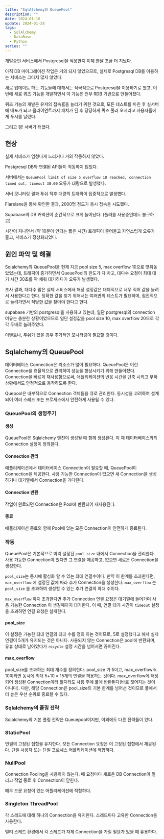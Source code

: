 ```yaml
---
title: "SqlAlchemy의 QueuePool"
description: ""
date: 2024-01-18
update: 2024-01-28
tags:
  - SqlAlchemy
  - DataBase
  - Python
series: ""
---
```

개발중인 서비스에서 Postgresql을 적용한지 이제 한달 조금 더 지났다. 

아직 DB 마이그레이션 작업은 거의 되지 않았으므로, 실제로 Postgresql DB를 이용하는 서비스는 그다지 많지 않았다. 

새로 업데이트 하는 기능들에 대해서는 적극적으로 Postgresql을 이용하기로 했고, 이번에 새로 퀴즈 기능을 개발하면서 이 기능은 전부 RDB 기반으로 만들어졌다. 

퀴즈 기능의 개발은 유저의 접속률을 늘리기 위한 것으로, 모든 테스트를 마친 후 실서버에 배포가 되고 클라이언트까지 패치가 된 후 당당하게 퀴즈 풀러 오시라고 사용자들에게 푸시를 날렸다. 

그리고 펑! 서버가 터졌다. 

## 현상

실제 서비스가 엄청나게 느리거나 거의 작동하지 않았다. 

Postgresql DB와 연결된 API들이 작동하지 않았다. 

서버에서는 `QueuePool limit of size 5 overflow 10 reached, connection timed out, timeout 30.00` 오류가 대량으로 발생했다. 

서버 모니터링 결과 푸쉬 직후 대량의 트래픽이 집중적으로 발생했다. 

Flarelane을 통해 확인한 결과, 2000명 정도가 동시 접속을 시도했다. 

Supabase의 DB 커넥션이 순간적으로 크게 늘어났다. (풀러를 사용중인데도 불구하고)



시간이 지나면서 (약 10분이 안되는 짧은 시간) 트래픽이 줄어들고 자연스럽게 오류가 줄고, 서비스가 정상화되었다. 

## 원인 파악 및 해결

Sqlalchemy의 QueuePool을 현재 지금 pool size 5, max overflow 10으로 맞춰놓았었는데, 트래픽이 증가하면서 QueuePool의 한도가 다 차고, 대다수 요청이 최대 대기 시간 30초를 꽉 채워 대기하다가 오류가 발생했다. 

조사 결과, 대다수 많은 실제 서비스에서 해당 설정값은 대체적으로 너무 적어 값을 늘려서 사용한다고 한다. 정확한 값을 찾기 위해서는 여러번의 테스트가 필요하며, 점진적으로 늘려가면서 적당한 값을 찾아야 한다고 한다. 

supabase 기반의 postgresql을 사용하고 있는데, 일단 postgresql의 connection 여유는 충분한 상황이었으므로 일단 설정값을 pool size 10, max overflow 20으로 각각 두배로 늘려주었다. 

이벤트나, 푸쉬가 있을 경우 추가적인 모니터링이 필요할 것이다. 

## Sqlalchemy의 QueuePool

데이터베이스 Connection은 리소스가 많이 필요하다. QueuePool은 이런 Connection을 효율적으로 관리하여 성능을 향상시키기 위해 만들어졌다. Connection을 빠르게 재사용함으로써, 애플리케이션의 반응 시간을 단축 시키고 부하 상황에서도 안정적으로 동작하도록 한다. 

Quepool은 내부적으로 Connection 객체들을 큐로 관리한다. 동시성을 고려하여 설계되어 여러 스레드 또는 프로세스에서 안전하게 사용될 수 있다. 

### QueuePool의 생명주기 

#### 생성

QueuePool은 Sqlalchemy 엔진이 생성될 때 함께 생성된다. 이 때 데이터베이스와의 Connection 설정이 정의된다. 

#### Connection 관리 

애플리케이션에서 데이터베이스 Connection이 필요할 때, QueuePool이 Connection을 제공한다. 사용 가능한 Connection이 없으면 새 Connection을 생성하거나 대기열에서 Connection을 기다린다. 

#### Connection 반환

작업이 완료되면 Connection은 Pool에 반환되어 재사용된다. 

#### 종료

애플리케이션 종료와 함께 Pool에 있는 모든 Connection이 안전하게 종료된다. 

### 작동

QueuePool은 기본적으로 미리 설정된 `pool_size` 내에서 Connection을 관리한다. 사용 가능한 Connection이 있다면 그 연결을 제공하고, 없으면 새로은 Connection을 생성한다. 

`pool_size`는 동시에 활성화 할 수 있는 최대 연결수이다. 만약 이 한계를 초과한다면, `max_overflow` 에 설정된 값에 따라 추가 Connection을 생성한다. `max_overflow` 는 `pool_size` 를 초과하여 생성할 수 있는 추가 연결의 최대 수이다. 

`max_overflow` 까지 초과한다면 추가 Connection 연결 요청은 대기열에 들어가며 사용 가능한 Connection 이 생길때까지 대기한다. 이 때, 연결 대기 시간이 `timeout` 설정을 초과하면 연결 요청은 실패한다. 

#### pool_size

이 설정은 가능한 최대 연결의 최대 수를 정의 하는 것이므로, 5로 설정했다고 해서 실제 연결이 5개가 유지되는 것은 아니다. 사용되지 않는 Connection은 pool에 반환되며, 유휴 상태로 남아있다가 `recycle` 설정 시간을 넘어서면 끊어진다. 

#### max_overflow

pool_size를 초과하는 최대 개수를 정의한다. pool_size 가 5이고, max_overflowrk 10이라면 동시에 최대 5+10 = 15개의 연결을 허용하는 것이다. max_overflow에 해당되어 생성된 Connection이라 할지라도 사용 후에 풀에 반환된다(바로 끊어지는 것이 아니다). 다만, 해당 Connection은 pool_size의 기본 한계를 넘어선 것이므로 풀에서 더 높은 우선 순위로 종료될 수 있다. 

### Sqlalchemy의 풀링 전략

Sqlalchemy의 기본 풀링 전략은 Queuepool이지만, 이외에도 다른 전략들이 있다. 

### StaticPool

연결의 고정된 집합을 유지한다. 모든 Connection 요청은 이 고정된 집합에서 제공된다. 단일 사용자 또는 단일 프로세스 어플리케이션에 적합하다. 

### NullPool

Connection Pooling을 사용하지 않는다. 매 요청마다 새로운 DB Connection이 열리고 작업 종료 후 Connection이 닫힌다. 

매우 드문 요청이 있는 어플리케이션에 적합하다. 

### Singleton ThreadPool

각 스레드에 대해 하나의 Connection을 유지한다. 스레드마다 고유한 Connection을 사용한다. 

멀티 스레드 환경에서 각 스레드가 자체 Connection을 가질 필요가 있을 때 유용하다. 



